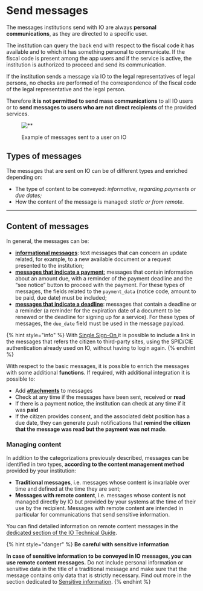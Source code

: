 # Send messages

The messages institutions send with IO are always **personal communications**, as they are directed to a specific user. 

The institution can query the back end with respect to the fiscal code it has available and to which it has something personal to communicate. If the fiscal code is present among the app users and if the service is active, the institution is authorized to proceed and send its communication. 

If the institution sends a message via IO to the legal representatives of legal persons, no checks are performed of the correspondence of the fiscal code of the legal representative and the legal person. 

Therefore **it is not permitted to send mass communications** to all IO users or to **send messages to users who are not direct recipients** of the provided services.

<figure><img src="../../.gitbook/assets/image (24).png" alt=**><figcaption><p>Example of messages sent to a user on IO</p></figcaption></figure>

## Types of messages

The messages that are sent on IO can be of different types and enriched depending on:

* The type of content to be conveyed: _informative, regarding payments or due dates;_
* How the content of the message is managed: _static or from remote._

***

## Content of messages

In general, the messages can be:

* [**informational messages**](informational-messages.md): text messages that can concern an update related, for example, to a new available document or a request presented to the institution;
* [**messages that indicate a payment**:](messages-that-indicate-a-payment/) messages that contain information about an amount due, with a reminder of the payment deadline and the “see notice” button to proceed with the payment. For these types of messages, the fields related to the `payment_data` (notice code, amount to be paid, due date) must be included;
* [**messages that indicate a deadline**](messages-that-indicate-a-due-date.md): messages that contain a deadline or a reminder (a reminder for the expiration date of a document to be renewed or the deadline for signing up for a service). For these types of messages, the `due_date` field must be used in the message payload.

{% hint style="info" %} With [ Single Sign-On ](../../io-app/the-functions-of-io-available-to-institutions/access-via-single-sign-on.md)it is possible to include a link in the messages that refers the citizen to third-party sites, using the SPID/CIE authentication already used on IO, without having to login again. {% endhint %}

With respect to the basic messages, it is possible to enrich the messages with some additional **functions**. If required, with additional integration it is possible to:  

* Add [**attachments**](messages-with-attachments.md) to messages
* Check at any time if the messages have been sent, received or **read**
* If there is a payment notice, the institution can check at any time if it was **paid**
* If the citizen provides consent, and the associated debt position has a due date, they can generate push notifications that **remind the citizen that the message was read but the payment was not made**.

### Managing content 

In addition to the categorizations previously described, messages can be identified in two types, **according to the content management method** provided by your institution:

* **Traditional messages**, i.e. messages whose content is invariable over time and defined at the time they are sent;
* **Messages with remote content**, i.e. messages whose content is not managed directly by IO but provided by your systems at the time of their use by the recipient. Messages with remote content are intended in particular for communications that send sensitive information. 

You can find detailed information on remote content messages in the [dedicated section of the IO Technical Guide](https://app.gitbook.com/s/sUBZStlCQZzLI6ZesbND/funzionalita/inviare-un-messaggio/inviare-un-messaggio-a-contenuto-remoto).

{% hint style="danger" %} **Be careful with sensitive information**

**In case of sensitive information to be conveyed in IO messages, you can use remote content messages.** Do not include personal information or sensitive data in the title of a traditional message and make sure that the message contains only data that is strictly necessary. Find out more in the section dedicated to [Sensitive information](../../the-services-in-io/sensitive-information.md). {% endhint %}